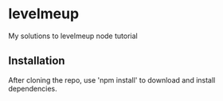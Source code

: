 levelmeup
=========

My solutions to levelmeup node tutorial

Installation
------------

After cloning the repo, use 'npm install' to download and install
dependencies.
